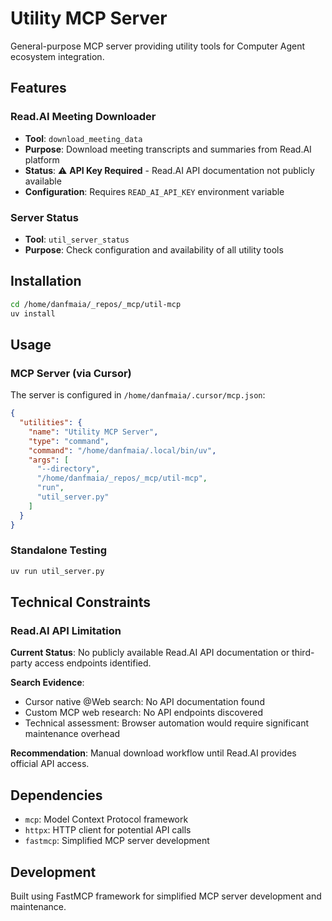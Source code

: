 # Utility MCP Server

General-purpose MCP server providing utility tools for Computer Agent ecosystem integration.

## Features

### Read.AI Meeting Downloader

- **Tool**: `download_meeting_data`
- **Purpose**: Download meeting transcripts and summaries from Read.AI platform
- **Status**: ⚠️ **API Key Required** - Read.AI API documentation not publicly available
- **Configuration**: Requires `READ_AI_API_KEY` environment variable

### Server Status

- **Tool**: `util_server_status`
- **Purpose**: Check configuration and availability of all utility tools

## Installation

```bash
cd /home/danfmaia/_repos/_mcp/util-mcp
uv install
```

## Usage

### MCP Server (via Cursor)

The server is configured in `/home/danfmaia/.cursor/mcp.json`:

```json
{
  "utilities": {
    "name": "Utility MCP Server",
    "type": "command",
    "command": "/home/danfmaia/.local/bin/uv",
    "args": [
      "--directory",
      "/home/danfmaia/_repos/_mcp/util-mcp",
      "run",
      "util_server.py"
    ]
  }
}
```

### Standalone Testing

```bash
uv run util_server.py
```

## Technical Constraints

### Read.AI API Limitation

**Current Status**: No publicly available Read.AI API documentation or third-party access endpoints identified.

**Search Evidence**:

- Cursor native @Web search: No API documentation found
- Custom MCP web research: No API endpoints discovered
- Technical assessment: Browser automation would require significant maintenance overhead

**Recommendation**: Manual download workflow until Read.AI provides official API access.

## Dependencies

- `mcp`: Model Context Protocol framework
- `httpx`: HTTP client for potential API calls
- `fastmcp`: Simplified MCP server development

## Development

Built using FastMCP framework for simplified MCP server development and maintenance.
